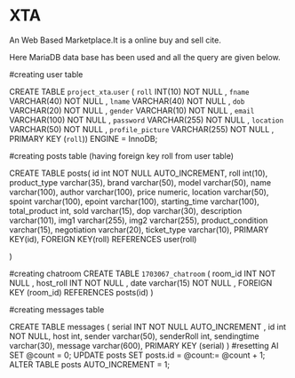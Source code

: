 # XTA
An Web Based Marketplace.It is a online buy and sell cite.

Here MariaDB data base has been used and all the query are given below.

#creating user table

CREATE TABLE `project_xta`.`user` ( `roll` INT(10) NOT NULL , `fname` VARCHAR(40) NOT NULL , `lname` VARCHAR(40) NOT NULL , `dob` VARCHAR(20) NOT NULL , `gender` VARCHAR(10) NOT NULL , `email` VARCHAR(100) NOT NULL , `password` VARCHAR(255) NOT NULL , `location` VARCHAR(50) NOT NULL , `profile_picture` VARCHAR(255) NOT NULL , PRIMARY KEY (`roll`)) ENGINE = InnoDB;


#creating posts table (having foreign key roll from user table)

CREATE TABLE posts(
    id int NOT NULL AUTO_INCREMENT,
    roll int(10),
    product_type varchar(35),
    brand varchar(50),
    model varchar(50),
    name varchar(100),
    author varchar(100),
    price numeric,
    location varchar(50),
    spoint varchar(100),
    epoint varchar(100),
    starting_time varchar(100),
    total_product int,
    sold varchar(15),
    dop varchar(30),
    description varchar(101),
    img1 varchar(255),
    img2 varchar(255),
    product_condition varchar(15),
    negotiation varchar(20),
    ticket_type varchar(10),
    PRIMARY KEY(id),
    FOREIGN KEY(roll) REFERENCES user(roll)
    
)

#creating chatroom
CREATE TABLE `1703067_chatroom` (
    room_id INT NOT NULL ,
    host_roll INT NOT NULL ,
	date varchar(15) NOT NULL ,
    FOREIGN KEY (room_id) REFERENCES posts(id)
)

#creating messages table 

CREATE TABLE messages (
	serial INT NOT NULL AUTO_INCREMENT ,
    id int NOT NULL,
    host int,
    sender varchar(50),
    senderRoll int,
    sendingtime varchar(30),
    message varchar(600),
    PRIMARY KEY (serial)
)
#resetting AI
SET @count = 0;
UPDATE posts SET posts.id = @count:= @count + 1;
ALTER TABLE posts AUTO_INCREMENT = 1;
